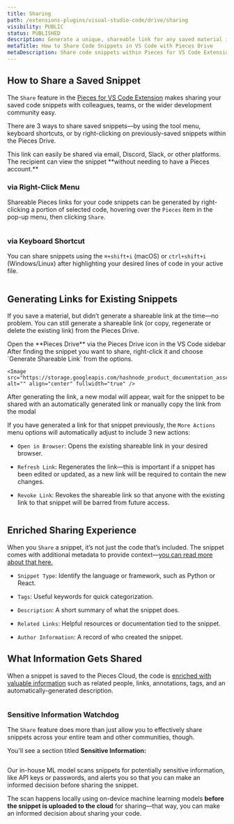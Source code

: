 ```yaml
---
title: Sharing
path: /extensions-plugins/visual-studio-code/drive/sharing
visibility: PUBLIC
status: PUBLISHED
description: Generate a unique, shareable link for any saved material in your Pieces Drive directly from the VS Code tool window interface.
metaTitle: How to Share Code Snippets in VS Code with Pieces Drive
metaDescription: Share code snippets within Pieces for VS Code Extension. Generate a unique, shareable link for any snippet directly from the VS Code.
---
```


## How to Share a Saved Snippet

The `Share` feature in the <a target="_blank" href="https://marketplace.visualstudio.com/items?itemName=MeshIntelligentTechnologiesInc.pieces-vscode">Pieces for VS Code Extension</a> makes sharing your saved code snippets with colleagues, teams, or the wider development community easy.

There are 3 ways to share saved snippets—by using the tool menu, keyboard shortcuts, or by right-clicking on previously-saved snippets within the Pieces Drive.

<Callout type="tip">
  This link can easily be shared via email, Discord, Slack, or other platforms. The recipient can view the snippet **without needing to have a Pieces account.**
</Callout>

### via Right-Click Menu

Shareable Pieces links for your code snippets can be generated by right-clicking a portion of selected code, hovering over the `Pieces` item in the pop-up menu, then clicking `Share`.

<Image src="https://storage.googleapis.com/hashnode_product_documentation_assets/vs_code_extension_assets/using_snippets/sharing/share_right_click.png" alt="" align="center" fullwidth="true" />

### via Keyboard Shortcut

You can share snippets using the `⌘+shift+i` (macOS) or `ctrl+shift+i` (Windows/Linux) after highlighting your desired lines of code in your active file.

<Image src="https://storage.googleapis.com/hashnode_product_documentation_assets/vs_code_extension_assets/using_snippets/sharing/generating_snippet_shortcuts.gif" alt="" align="center" fullwidth="true" />

## Generating Links for Existing Snippets

If you save a material, but didn’t generate a shareable link at the time—no problem. You can still generate a shareable link (or copy, regenerate or delete the existing link) from the Pieces Drive.

<Steps>
  <Step title="Open the Pieces Drive">
    Open the **Pieces Drive** via the Pieces Drive icon in the VS Code sidebar
  </Step>

  <Step title="Share the Snippet">
    After finding the snippet you want to share, right-click it and choose `Generate Shareable Link` from the options.

    <Image src="https://storage.googleapis.com/hashnode_product_documentation_assets/vs_code_extension_assets/using_snippets/sharing/generate_shareable_link.png" alt="" align="center" fullwidth="true" />
  </Step>

  <Step title="Wait for the Link and Copy">
    After generating the link, a new modal will appear, wait for the snippet to be shared with an automatically generated link or manually copy the link from the modal
  </Step>
</Steps>

If you have generated a link for that snippet previously, the `More Actions` menu options will automatically adjust to include 3 new actions:

* `Open in Browser`: Opens the existing shareable link in your desired browser.

* `Refresh Link`: Regenerates the link—this is important if a snippet has been edited or updated, as a new link will be required to contain the new changes.

* `Revoke Link`: Revokes the shareable link so that anyone with the existing link to that snippet will be barred from future access.

<Image src="https://storage.googleapis.com/hashnode_product_documentation_assets/vs_code_extension_assets/using_snippets/sharing/generate_share_link_drive.png" alt="" align="center" fullwidth="true" />

## Enriched Sharing Experience

When you `Share` a snippet, it’s not just the code that’s included. The snippet comes with additional metadata to provide context—[you can read more about that here.](/products/extensions-plugins/visual-studio-code/drive/save-snippets#whats-stored-when-you-save-a-snippet)

* `Snippet Type`: Identify the language or framework, such as Python or React.

* `Tags`: Useful keywords for quick categorization.

* `Description`: A short summary of what the snippet does.

* `Related Links`: Helpful resources or documentation tied to the snippet.

* `Author Information`: A record of who created the snippet.

<Image src="https://cdn.hashnode.com/res/hashnode/image/upload/v1731514684555/707b0769-5b68-448c-811b-a44d2414a10d.png?auto=compress,format&format=webp" alt="" align="left" fullwidth="true" />

## What Information Gets Shared

When a snippet is saved to the Pieces Cloud, the code is [enriched with valuable information](/products/extensions-plugins/visual-studio-code/drive/save-snippets#whats-stored-when-you-save-a-snippet) such as related people, links, annotations, tags, and an automatically-generated description.

<Image src="https://cdn.hashnode.com/res/hashnode/image/upload/v1731623145740/ec60e89f-ac2f-4396-b6a8-ad94f57d9745.png" alt="" align="center" fullwidth="true" />

### Sensitive Information Watchdog

The `Share` feature does more than just allow you to effectively share snippets across your entire team and other communities, though.

You'll see a section titled **Sensitive Information:**

<Image src="https://cdn.hashnode.com/res/hashnode/image/upload/v1732743695009/a44bf8b1-67b7-4db0-a6af-87798c8df9ed.png" alt="" align="center" fullwidth="true" />

Our in-house ML model scans snippets for potentially sensitive information, like API keys or passwords, and alerts you so that you can make an informed decision before sharing the snippet.  

The scan happens locally using on-device machine learning models **before the snippet is uploaded to the cloud** for sharing—that way, you can make an informed decision about sharing your code.